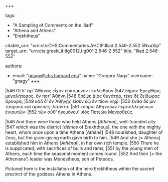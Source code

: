 +++

tags:
- "A Sampling of Comments on the Iliad"
- "Athena and Athens"
- "Erekhtheus"

citable_urn: "urn:cts:CHS:Commentaries.AHCIP:Iliad.2.546-2.552.5NxaXip"
target_urn: "urn:cts:greekLit:tlg0012.tlg001:2.546-2.552"
title: "Iliad 2.546-552"

authors:
- email: "gnagy@chs.harvard.edu"
  name: "Gregory Nagy"
  username: "gnagy"
+++

<p>|546 Οἳ δ&#x27; ἄρ’ Ἀθήνας εἶχον ἐϋκτίμενον πτολίεθρον |547 δῆμον Ἐρεχθῆος μεγαλήτορος, ὅν ποτ’ Ἀθήνη |548 θρέψε Διὸς θυγάτηρ, τέκε δὲ ζείδωρος ἄρουρα, |549 κὰδ δ’ ἐν Ἀθήνῃς εἷσεν ἑῷ ἐν πίονι νηῷ· |550 ἔνθα δέ μιν ταύροισι καὶ ἀρνειοῖς ἱλάονται |551 κοῦροι Ἀθηναίων περιτελλομένων ἐνιαυτῶν· |552 τῶν αὖθ’ ἡγεμόνευ’ υἱὸς Πετεῶο Μενεσθεύς.   </p><p>|546 And there were those who held Athens [<em>Athênai</em>], well-founded city |547 which was the district [<em>dēmos</em> of Erekhtheus], the one with the mighty heart, whom once upon a time Athena [<em>Athḗnē</em>] |548 nourished, daughter of Zeus, but the grain-giving earth gave birth to him. |549 And she [= Athena] established him in Athens [<em>Athênai</em>], in her own rich temple. |550 There he is supplicated, with sacrifices of bulls and rams, |551 by the young men of Athens, each time the seasonal moment comes round. |552 And their [= the Athenians’] leader was Menestheus, son of Peteoos.</p><p>Pictured here is the installation of the hero Erekhtheus within the sacred precinct of the goddess Athena in Athens.  </p>